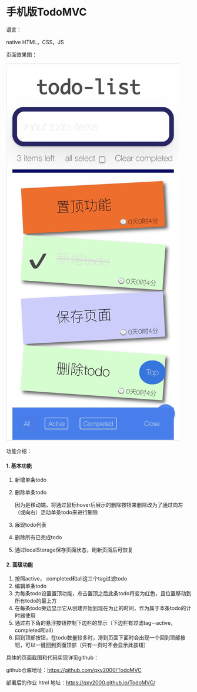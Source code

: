 # 手机版TodoMVC
语言：

native HTML，CSS，JS

页面效果图：

![total page](https://github.com/qxy2000/TodoMVC/blob/main/img/total.jpg)

功能介绍：

#### 1. 基本功能

1. 新增单条todo

2. 删除单条todo

   因为是移动端，将通过鼠标hover后展示的删除按钮来删除改为了通过向左（或向右）活动单条todo来进行删除

3. 展现todo列表

4. 删除所有已完成todo

5. 通过localStorage保存页面状态，刷新页面后可恢复

#### 2. 高级功能

1. 按照active， completed和all这三个tag过滤todo
2. 编辑单条todo
3. 为每条todo设置置顶功能，点击置顶之后此条todo将变为红色，且位置移动到所有todo的最上方
4. 在每条todo旁边显示它从创建开始到现在为止的时间，作为属于本条todo的计时器使用
5. 通过右下角的悬浮按钮控制下边栏的显示（下边栏有过滤tag--active， completed和all）
6. 回到顶部按钮，在todo数量较多时，滑到页面下面时会出现一个回到顶部按钮，可以一键回到页面顶部（只有一页时不会显示此按钮）

具体的页面截图和代码实现详见github：

github仓库地址：https://github.com/qxy2000/TodoMVC

部署后的作业 html 地址：https://qxy2000.github.io/TodoMVC/

